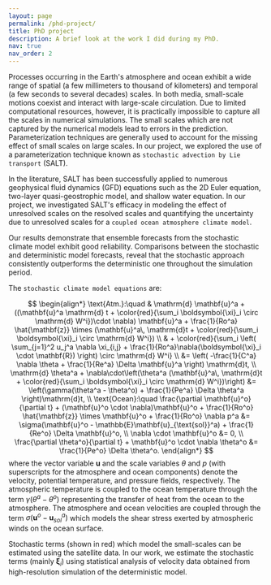 ```yaml
---
layout: page
permalink: /phd-project/
title: PhD project
description: A brief look at the work I did during my PhD.
nav: true
nav_order: 2
---
```


Processes occurring in the Earth's atmosphere and ocean exhibit a wide range of spatial (a few millimeters to thousand of kilometers) and temporal (a few seconds to several decades) scales. In both media, small-scale motions coexist and interact with large-scale circulation.  Due to limited computational resources, however, it is practically impossible to capture all the scales in numerical simulations. The small scales which are not captured by the numerical models lead to errors in the prediction. Parameterization techniques are generally used to account for the missing effect of small scales on large scales. In our project, we explored the use of a parameterization technique known as `stochastic advection by Lie transport` (SALT).

In the literature, SALT has been successfully applied to numerous geophysical fluid dynamics (GFD) equations such as the 2D Euler equation, two-layer quasi-geostrophic model, and shallow water equation. In our project, we investigated SALT's efficacy in modeling the effect of unresolved scales on the resolved scales and quantifying the uncertainty due to unresolved scales for a `coupled ocean atmosphere climate model`. 

Our results demonstrate that ensemble forecasts from the stochastic climate model exhibit good reliability. Comparisons between the stochastic and deterministic model forecasts, reveal that the stochastic approach consistently outperforms the deterministic one throughout the simulation period.

The `stochastic climate model equations` are:

$$
\begin{align*}
    \text{Atm.}:\quad & \mathrm{d} \mathbf{u}^a + ((\mathbf{u}^a \mathrm{d} t + \color{red}{\sum_i \boldsymbol{\xi}_i \circ \mathrm{d} W^i})\cdot \nabla) \mathbf{u}^a + \frac{1}{Ro^a} \hat{\mathbf{z}} \times (\mathbf{u}^a\, \mathrm{d}t + \color{red}{\sum_i \boldsymbol{\xi}_i \circ \mathrm{d} W^i}) \\
    & + \color{red}{\sum_i \left( \sum_{j=1}^2 u_j^a \nabla \xi_{i,j} + \frac{1}{Ro^a}\nabla(\boldsymbol{\xi}_i \cdot \mathbf{R}) \right) \circ \mathrm{d} W^i} \\
    &= \left( -\frac{1}{C^a} \nabla \theta + \frac{1}{Re^a} \Delta \mathbf{u}^a \right) \mathrm{d}t, \\
    \mathrm{d} \theta^a + \nabla\cdot\left(\theta^a (\mathbf{u}^a\, \mathrm{d}t + \color{red}{\sum_i \boldsymbol{\xi}_i \circ \mathrm{d} W^i})\right) &= \left(\gamma(\theta^a - \theta^o) + \frac{1}{Pe^a} \Delta \theta^a \right)\mathrm{d}t, \\
    \text{Ocean}:\quad \frac{\partial \mathbf{u}^o}{\partial t} + (\mathbf{u}^o \cdot \nabla)\mathbf{u}^o + \frac{1}{Ro^o} \hat{\mathbf{z}} \times \mathbf{u}^o + \frac{1}{Ro^o} \nabla p^a &= \sigma(\mathbf{u}^o - \mathbb{E}\mathbf{u}_{\text{sol}}^a) + \frac{1}{Re^o} \Delta \mathbf{u}^o, \\
    \nabla \cdot \mathbf{u}^o &= 0, \\
    \frac{\partial \theta^o}{\partial t} + \mathbf{u}^o \cdot \nabla \theta^o &= \frac{1}{Pe^o} \Delta \theta^o.
\end{align*}
$$
where the vector variable $\mathbf{u}$ and the scale variables $\theta$ and $p$ (with superscripts for the atmosphere and ocean components) denote the velocity, potential temperature, and pressure fields, respectively. The atmospheric temperature is coupled to the ocean temperature through the term $\gamma (\theta^a - \theta^o)$ representing the transfer of heat from the ocean to the atmosphere. The atmosphere and ocean velocities are coupled through the term $\sigma (\mathbf{u}^o - \mathbf{u}^a_{sol})$ which models the shear stress exerted by atmospheric winds on the ocean surface. 

Stochastic terms (shown in red) which model the small-scales can be estimated using the satellite data. In our work, we estimate the stochastic terms (mainly $\boldsymbol{\xi}_i$) using statistical analysis of velocity data obtained from high-resolution simulation of the deterministic model. 




